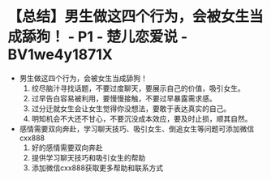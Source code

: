 # 【总结】男生做这四个行为，会被女生当成舔狗！ - P1 - 楚儿恋爱说 - BV1we4y1871X

-   男生做这四个行为，会被女生当成舔狗！
    1.  绞尽脑汁寻找话题，不要过度聊天，要展示自己的价值，吸引女生。
    2.  过早告白容易被利用，要慢慢接触，不要过早暴露需求感。
    3.  过分迁就女生会让女生觉得你没想法，要敢于表达真实的自己。
    4.  明知机会不大还不甘心，不要沉没成本效应，要及时止损，顺其自然。
-   感情需要双向奔赴，学习聊天技巧、吸引女生、倒追女生等问题可添加微信cxx888
    1.  好的感情需要双向奔赴
    2.  提供学习聊天技巧和吸引女生的帮助
    3.  添加微信cxx888获取更多帮助和联系方式